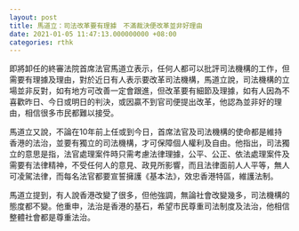```yaml
---
layout: post
title: 馬道立：司法改革要有理據　不滿裁決便改革並非好理由
date: 2021-01-05 11:47:13.000000000 +08:00
categories: rthk
---
```


即將卸任的終審法院首席法官馬道立表示，任何人都可以批評司法機構的工作，但需要有理據及理由，對於近日有人表示要改革司法機構，馬道立說，司法機構的立場並非反對，如有地方可改善一定會跟進，但改革要有細節及理據，如有人因為不喜歡昨日、今日或明日的判決，或因贏不到官司便提出改革，他認為並非好的理由，相信很多市民都難以接受。

馬道立又說，不論在10年前上任或到今日，首席法官及司法機構的使命都是維持香港的法治，並要有獨立的司法機構，才可保障個人權利及自由。他指出，司法獨立的意思是指，法官處理案件時只需考慮法律理據，公平、公正、依法處理案件及需要有法律精神，不受任何人的意見、政見所影響，而且法律面前人人平等，無人可凌駕法律，而每名法官都要宣誓擁護《基本法》，效忠香港特區，維護法制。

馬道立提到，有人說香港改變了很多，但他強調，無論社會改變幾多，司法機構的態度都不變。他重申，法治是香港的基石，希望市民尊重司法制度及法治，他相信整體社會都是尊重法治。
